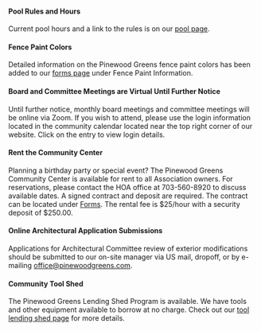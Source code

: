 #### Pool Rules and Hours

Current pool hours and a link to the rules is on our [pool page](pool.html).

#### Fence Paint Colors

Detailed information on the Pinewood Greens fence paint colors has been added to our [forms page](forms.html) under Fence Paint Information. 

#### Board and Committee Meetings are Virtual Until Further Notice

Until further notice, monthly board meetings and committee meetings will be online via Zoom. If you wish to attend, please use the login information located in the community calendar located near the top right corner of our website. Click on the entry to view login details.

#### Rent the Community Center

Planning a birthday party or special event? The Pinewood Greens Community Center is available for rent to all Association owners. For reservations, please contact the HOA office at 703-560-8920 to discuss available dates. A signed contract and deposit are required. The contract can be located under [Forms](forms.html). The rental fee is $25/hour with a security deposit of $250.00.

#### Online Architectural Application Submissions

Applications for Architectural Committee review of exterior modifications should be submitted to our on-site manager via US mail, dropoff, or by e-mailing office@pinewoodgreens.com.

#### Community Tool Shed

The Pinewood Greens Lending Shed Program is available. We have tools and other equipment available to borrow at no charge. Check out our [tool lending shed page](toolshed.html) for more details.
